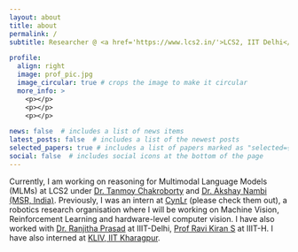 ```yaml
---
layout: about
title: about
permalink: /
subtitle: Researcher @ <a href='https://www.lcs2.in/'>LCS2, IIT Delhi</a>; Alum @ MIT, Manipal

profile:
  align: right
  image: prof_pic.jpg
  image_circular: true # crops the image to make it circular
  more_info: >
    <p></p>
    <p></p>
    <p></p>

news: false  # includes a list of news items
latest_posts: false  # includes a list of the newest posts
selected_papers: true # includes a list of papers marked as "selected={true}"
social: false  # includes social icons at the bottom of the page
---
```

Currently, I am working on reasoning for Multimodal Language Models (MLMs) at LCS2 under [Dr. Tanmoy Chakroborty](https://tanmoychak.com/) and [Dr. Akshay Nambi (MSR, India)](https://tanmoychak.com/). Previously, I was an intern at [CynLr](https://www.cynlr.com/) (please check them out), a robotics research organisation where I will be working on Machine Vision, Reinforcement Learning and hardware-level computer vision. I have also worked with [Dr. Ranjitha Prasad](https://sites.google.com/site/ranjithap/home) at IIIT-Delhi, [Prof Ravi Kiran S](https://ravika.github.io/) at IIIT-H. I have also interned at [KLIV, IIT Kharagpur](https://iitkliv.github.io/).
